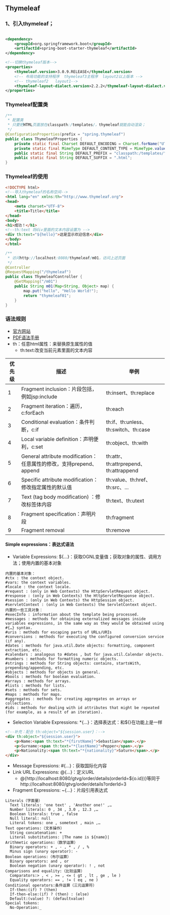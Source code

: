 ## Thymeleaf

### 1、引入thymeleaf；

```xml

<dependency>
    <groupId>org.springframework.boot</groupId>
    <artifactId>spring-boot-starter-thymeleaf</artifactId>
</dependency>
```

```xml
<!--切换thymeleaf版本-->
<properties>
    <thymeleaf.version>3.0.9.RELEASE</thymeleaf.version>
    <!-- 布局功能的支持程序  thymeleaf3主程序  layout2以上版本 -->
    <!-- thymeleaf2   layout1-->
    <thymeleaf-layout-dialect.version>2.2.2</thymeleaf-layout-dialect.version>
</properties>
```

### Thymeleaf配置类

```java
/**
 * 配置类
 * 只要把HTML页面放在classpath:/templates/，thymeleaf就能自动渲染；
 */
@ConfigurationProperties(prefix = "spring.thymeleaf")
public class ThymeleafProperties {
    private static final Charset DEFAULT_ENCODING = Charset.forName("UTF-8");
    private static final MimeType DEFAULT_CONTENT_TYPE = MimeType.valueOf("text/html");
    public static final String DEFAULT_PREFIX = "classpath:/templates/";
    public static final String DEFAULT_SUFFIX = ".html";
}
```

### Thymeleaf的使用

```html
<!DOCTYPE html>
<!--导入thymeleaf的名称空间-->
<html lang="en" xmlns:th="http://www.thymeleaf.org">
<head>
    <meta charset="UTF-8">
    <title>Title</title>
</head>
<body>
<h1>成功！</h1>
<!--th:text 将div里面的文本内容设置为 -->
<div th:text="${hello}">这是显示欢迎信息</div>
</body>
</html>
```

```java
/**
 * 访问http://localhost:8080/thymeleaf/m01，访问上述页面
 */
@Controller
@RequestMapping("/thymeleaf")
public class ThymeleafController {
    @GetMapping("/m01")
    public String m01(Map<String, Object> map) {
        map.put("hello", "Hello World!");
        return "thymeleaf01";
    }
}
```

### 语法规则

* [官方网站](https://www.thymeleaf.org/)
* [PDF语法手册](https://www.thymeleaf.org/doc/tutorials/3.0/usingthymeleaf.pdf)
* th：任意html属性：来替换原生属性的值
    * th:text:改变当前元素里面的文本内容

|优先级|描述|举例|
|----|----|----|
1|Fragment inclusion：片段包括，例如jsp:include|th:insert、th:replace|
2|Fragment iteration：遍历，c:forEach|th:each|
3|Conditional evaluation：条件判断，c:if|th:if、th:unless、th:switch、th:case|
4 |Local variable definition：声明便利，c:set|th:object、th:with|
5 |General attribute modification：任意属性的修改，支持prepend、append|th:attr、th:attrprepend、th:attrappend|
6 |Specific attribute modification：修改指定属性的默认值|th:value、th:href、th:src、...|
7 |Text (tag body modification) ：修改标签体内容|th:text、th:utext|
8 |Fragment specification：声明片段|th:fragment|
9 |Fragment removal|th:remove|

#### Simple expressions：表达式语法

* Variable Expressions: ${...}：获取OGNL变量值；获取对象的属性、调用方法；使用内置的基本对象

```
内置的基本对象：
#ctx : the context object.
#vars: the context variables.
#locale : the context locale.
#request : (only in Web Contexts) the HttpServletRequest object.
#response : (only in Web Contexts) the HttpServletResponse object.
#session : (only in Web Contexts) the HttpSession object.
#servletContext : (only in Web Contexts) the ServletContext object.
内置的一些工具对象：
#execInfo : information about the template being processed.
#messages : methods for obtaining externalized messages inside variables expressions, in the same way as they would be obtained using #{…} syntax.
#uris : methods for escaping parts of URLs/URIs
#conversions : methods for executing the configured conversion service (if any).
#dates : methods for java.util.Date objects: formatting, component extraction, etc.
#calendars : analogous to #dates , but for java.util.Calendar objects.
#numbers : methods for formatting numeric objects.
#strings : methods for String objects: contains, startsWith, prepending/appending, etc.
#objects : methods for objects in general.
#bools : methods for boolean evaluation.
#arrays : methods for arrays.
#lists : methods for lists.
#sets : methods for sets.
#maps : methods for maps.
#aggregates : methods for creating aggregates on arrays or collections.
#ids : methods for dealing with id attributes that might be repeated (for example, as a result of an iteration).
```

* Selection Variable Expressions: *{...}：选择表达式：和${}在功能上是一样

```html
<!--补充：配合 th:object="${session.user}：-->
<div th:object="${session.user}">
    <p>Name:<span th:text="*{firstName}">Sebastian</span>.</p>
    <p>Surname:<span th:text="*{lastName}">Pepper</span>.</p>
    <p>Nationality:<span th:text="*{nationality}">Saturn</span>.</p>
</div>
```

* Message Expressions: #{...}：获取国际化内容
* Link URL Expressions: @{...}：定义URL
    * @{http://localhost:8080/gtvg/order/details(orderId=${o.id})}等同于http://localhost:8080/gtvg/order/details?orderId=3
* Fragment Expressions: ~{...}：片段引用表达式

```
Literals（字面量）
  Text literals: 'one text' , 'Another one!' ,…
  Number literals: 0 , 34 , 3.0 , 12.3 ,…
  Boolean literals: true , false
  Null literal: null
  Literal tokens: one , sometext , main ,…
Text operations:（文本操作）
  String concatenation: +
  Literal substitutions: |The name is ${name}|
Arithmetic operations:（数学运算）
  Binary operators: + , - , * , / , %
  Minus sign (unary operator): -
Boolean operations:（布尔运算）
  Binary operators: and , or
  Boolean negation (unary operator): ! , not
Comparisons and equality:（比较运算）
  Comparators:> , < , >= , <= ( gt , lt , ge , le )
  Equality operators: == , != ( eq , ne )
Conditional operators:条件运算（三元运算符）
  If-then:(if) ? (then)
  If-then-else:(if) ? (then) : (else)
  Default:(value) ?: (defaultvalue)
Special tokens:
  No-Operation:_ 
```